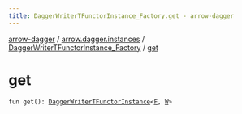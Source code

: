 ```yaml
---
title: DaggerWriterTFunctorInstance_Factory.get - arrow-dagger
---
```


[arrow-dagger](../../index.html) / [arrow.dagger.instances](../index.html) / [DaggerWriterTFunctorInstance_Factory](index.html) / [get](./get.html)

# get

`fun get(): `[`DaggerWriterTFunctorInstance`](../-dagger-writer-t-functor-instance/index.html)`<`[`F`](index.html#F)`, `[`W`](index.html#W)`>`